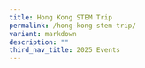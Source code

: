 ```yaml
---
title: Hong Kong STEM Trip
permalink: /hong-kong-stem-trip/
variant: markdown
description: ""
third_nav_title: 2025 Events
---
```

